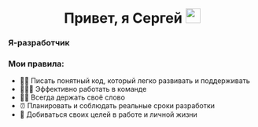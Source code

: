 <h1 align="center">Привет, я Сергей <img src="https://github.com/blackcater/blackcater/raw/main/images/Hi.gif" height="30" /></h1>

### Я-разработчик

### Мои правила:
* ✍🏻 Писать понятный код, который легко развивать и поддерживать
* 👨🏻‍💻 Эффективно работать в команде
* 💪🏻 Всегда держать своё слово
* ⏰ Планировать и соблюдать реальные сроки разработки
* 🎯 Добиваться своих целей в работе и личной жизни
